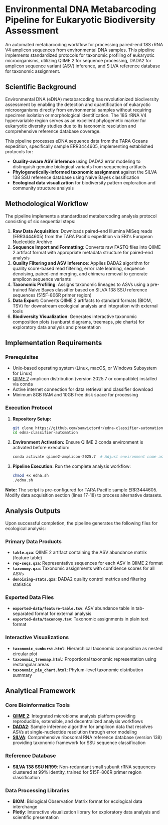 # Environmental DNA Metabarcoding Pipeline for Eukaryotic Biodiversity Assessment

An automated metabarcoding workflow for processing paired-end 18S rRNA V4 amplicon sequences from environmental DNA samples. This pipeline implements standardized protocols for taxonomic profiling of eukaryotic microorganisms, utilizing QIIME 2 for sequence processing, DADA2 for amplicon sequence variant (ASV) inference, and SILVA reference database for taxonomic assignment.

## Scientific Background

Environmental DNA (eDNA) metabarcoding has revolutionized biodiversity assessment by enabling the detection and quantification of eukaryotic microorganisms directly from environmental samples without requiring specimen isolation or morphological identification. The 18S rRNA V4 hypervariable region serves as an excellent phylogenetic marker for eukaryotic diversity studies due to its taxonomic resolution and comprehensive reference database coverage.

This pipeline processes eDNA sequence data from the TARA Oceans expedition, specifically sample ERR3444605, implementing established protocols for:

* **Quality-aware ASV inference** using DADA2 error modeling to distinguish genuine biological variants from sequencing artifacts
* **Phylogenetically-informed taxonomic assignment** against the SILVA 138 SSU reference database using Naive Bayes classification
* **Ecological data visualization** for biodiversity pattern exploration and community structure analysis

## Methodological Workflow

The pipeline implements a standardized metabarcoding analysis protocol consisting of six sequential steps:

1. **Raw Data Acquisition**: Downloads paired-end Illumina MiSeq reads (ERR3444605) from the TARA Pacific expedition via EBI's European Nucleotide Archive
2. **Sequence Import and Formatting**: Converts raw FASTQ files into QIIME 2 artifact format with appropriate metadata structure for paired-end analysis
3. **Quality Filtering and ASV Inference**: Applies DADA2 algorithm for quality score-based read filtering, error rate learning, sequence denoising, paired-end merging, and chimera removal to generate amplicon sequence variants
4. **Taxonomic Profiling**: Assigns taxonomic lineages to ASVs using a pre-trained Naive Bayes classifier based on SILVA 138 SSU reference sequences (515F-806R primer region)
5. **Data Export**: Converts QIIME 2 artifacts to standard formats (BIOM, TSV) for downstream ecological analysis and integration with external tools
6. **Biodiversity Visualization**: Generates interactive taxonomic composition plots (sunburst diagrams, treemaps, pie charts) for exploratory data analysis and presentation

## Implementation Requirements

### Prerequisites

* Unix-based operating system (Linux, macOS, or Windows Subsystem for Linux)
* [QIIME 2](https://qiime2.org/) amplicon distribution (version 2025.7 or compatible) installed via conda
* Active internet connection for data retrieval and classifier download
* Minimum 8GB RAM and 10GB free disk space for processing

### Execution Protocol

1. **Repository Setup:**
   ```bash
   git clone https://github.com/samvictordr/edna-classifier-automation.git
   cd edna-classifier-automation
   ```

2. **Environment Activation:** Ensure QIIME 2 conda environment is activated before execution:
   ```bash
   conda activate qiime2-amplicon-2025.7  # Adjust environment name as needed
   ```

3. **Pipeline Execution:** Run the complete analysis workflow:
   ```bash
   chmod +x edna.sh
   ./edna.sh
   ```

**Note:** The script is pre-configured for TARA Pacific sample ERR3444605. Modify data acquisition section (lines 17-18) to process alternative datasets.

## Analysis Outputs

Upon successful completion, the pipeline generates the following files for ecological analysis:

### Primary Data Products
* **`table.qza`**: QIIME 2 artifact containing the ASV abundance matrix (feature table)
* **`rep-seqs.qza`**: Representative sequences for each ASV in QIIME 2 format
* **`taxonomy.qza`**: Taxonomic assignments with confidence scores for all ASVs
* **`denoising-stats.qza`**: DADA2 quality control metrics and filtering statistics

### Exported Data Files
* **`exported-data/feature-table.tsv`**: ASV abundance table in tab-separated format for external analysis
* **`exported-data/taxonomy.tsv`**: Taxonomic assignments in plain text format

### Interactive Visualizations
* **`taxonomic_sunburst.html`**: Hierarchical taxonomic composition as nested circular plot
* **`taxonomic_treemap.html`**: Proportional taxonomic representation using rectangular areas
* **`taxonomic_pie_chart.html`**: Phylum-level taxonomic distribution summary

## Analytical Framework

### Core Bioinformatics Tools
* **[QIIME 2](https://qiime2.org/)**: Integrated microbiome analysis platform providing reproducible, extensible, and decentralized analysis workflows
* **[DADA2](https://benjjneb.github.io/dada2/)**: Sample inference algorithm for amplicon data that resolves ASVs at single-nucleotide resolution through error modeling
* **[SILVA](https://www.arb-silva.de/)**: Comprehensive ribosomal RNA reference database (version 138) providing taxonomic framework for SSU sequence classification

### Reference Database
* **SILVA 138 SSU NR99**: Non-redundant small subunit rRNA sequences clustered at 99% identity, trained for 515F-806R primer region classification

### Data Processing Libraries  
* **BIOM**: Biological Observation Matrix format for ecological data interchange
* **Plotly**: Interactive visualization library for exploratory data analysis and scientific presentation
